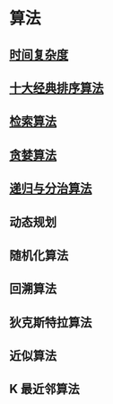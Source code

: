 # 算法

## [时间复杂度](./md/01.md)

## [十大经典排序算法](./md/02.md)

## [检索算法](./md/03.md)

## [贪婪算法](./md/04.md)

## [递归与分治算法](./md/05.md)

## 动态规划

## 随机化算法

## 回溯算法

## 狄克斯特拉算法

## 近似算法

## K 最近邻算法

